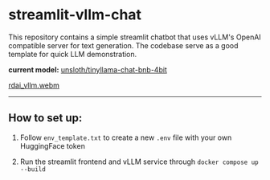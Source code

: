 # streamlit-vllm-chat
This repository contains a simple streamlit chatbot that uses vLLM's OpenAI compatible server for text generation. The codebase serve as a good template for quick LLM demonstration.

**current model:** [unsloth/tinyllama-chat-bnb-4bit](https://huggingface.co/unsloth/tinyllama-chat-bnb-4bit)

[rdai_vllm.webm](https://github.com/user-attachments/assets/3a3a9990-7717-419e-a256-5ef31149df90)

---
## How to set up:
1. Follow `env_template.txt` to create a new `.env` file with your own HuggingFace token

2. Run the streamlit frontend and vLLM service through `docker compose up --build`
